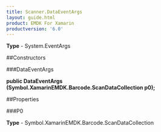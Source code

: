 ```yaml
---
title: Scanner.DataEventArgs
layout: guide.html
product: EMDK For Xamarin 
productversion: '6.0' 
---
```


    

**Type** - System.EventArgs

##Constructors

###DataEventArgs

**public DataEventArgs (Symbol.XamarinEMDK.Barcode.ScanDataCollection p0);**


        

##Properties

###P0

        

**Type** - Symbol.XamarinEMDK.Barcode.ScanDataCollection
